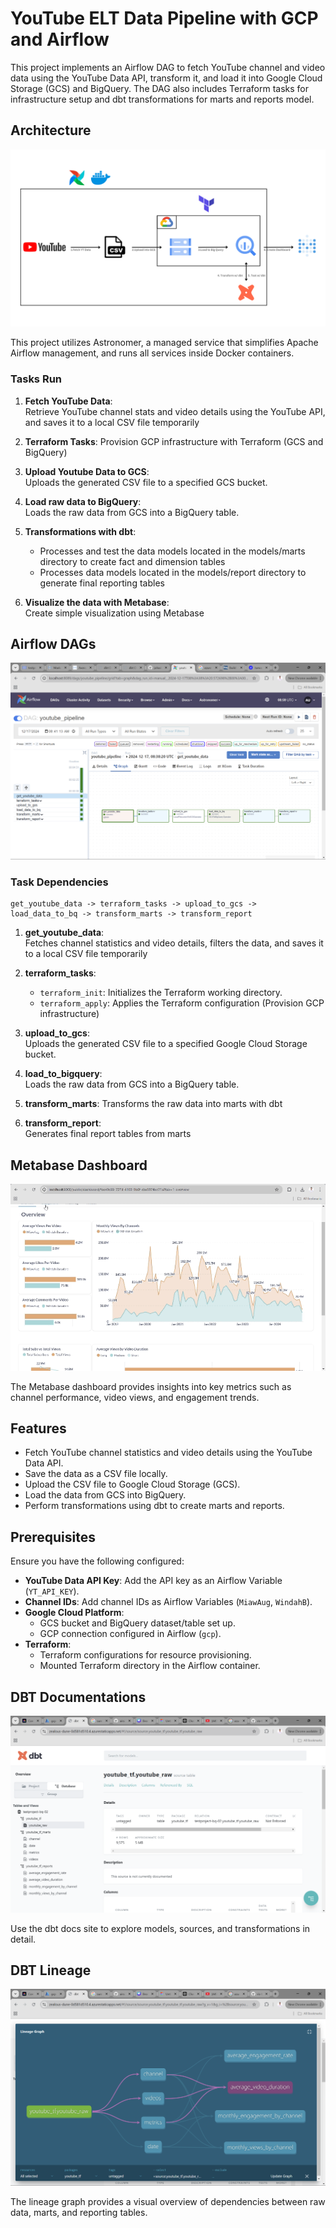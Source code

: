 # YouTube ELT Data Pipeline with GCP and Airflow

This project implements an Airflow DAG to fetch YouTube channel and video data using the YouTube Data API, transform it, and load it into Google Cloud Storage (GCS) and BigQuery. The DAG also includes Terraform tasks for infrastructure setup and dbt transformations for marts and reports model.

## Architecture

![Pipeline Flow](/images/pipeline_architecture.png "Project Architecture")

This project utilizes Astronomer, a managed service that simplifies Apache Airflow management, and runs all services inside Docker containers.

### Tasks Run

1. **Fetch YouTube Data**:  
   Retrieve YouTube channel stats and video details using the YouTube API, and saves it to a local CSV file temporarily
   
2. **Terraform Tasks**:
   Provision GCP infrastructure with Terraform (GCS and BigQuery)

3. **Upload Youtube Data to GCS**:  
   Uploads the generated CSV file to a specified GCS bucket.

4. **Load raw data to BigQuery**:  
   Loads the raw data from GCS into a BigQuery table.

5. **Transformations with dbt**:  
   - Processes and test the data models located in the models/marts directory to create fact and dimension tables
   - Processes data models located in the models/report directory to generate final reporting tables

6. **Visualize the data with Metabase**:  
   Create simple visualization using Metabase

## Airflow DAGs

![Dag Flow](images/airflow_simple.png "YouTube Pipeline Dag")

### Task Dependencies

```plaintext
get_youtube_data -> terraform_tasks -> upload_to_gcs -> load_data_to_bq -> transform_marts -> transform_report
```

1. **get_youtube_data**:  
   Fetches channel statistics and video details, filters the data, and saves it to a local CSV file temporarily
   
2. **terraform_tasks**:
   - `terraform_init`: Initializes the Terraform working directory.
   - `terraform_apply`: Applies the Terraform configuration (Provision GCP infrastructure)

3. **upload_to_gcs**:  
   Uploads the generated CSV file to a specified Google Cloud Storage bucket.

4. **load_to_bigquery**:  
   Loads the raw data from GCS into a BigQuery table.

5. **transform_marts**: 
   Transforms the raw data into marts with dbt

6. **transform_report**:  
   Generates final report tables from marts

## Metabase Dashboard

![Dashboard](images/dashboard.gif "YT Metrics Dashboard")

The Metabase dashboard provides insights into key metrics such as channel performance, video views, and engagement trends.

## Features

- Fetch YouTube channel statistics and video details using the YouTube Data API.
- Save the data as a CSV file locally.
- Upload the CSV file to Google Cloud Storage (GCS).
- Load the data from GCS into BigQuery.
- Perform transformations using dbt to create marts and reports.

## Prerequisites

Ensure you have the following configured:

- **YouTube Data API Key**: Add the API key as an Airflow Variable (`YT_API_KEY`).
- **Channel IDs**: Add channel IDs as Airflow Variables (`MiawAug`, `WindahB`).
- **Google Cloud Platform**:
  - GCS bucket and BigQuery dataset/table set up.
  - GCP connection configured in Airflow (`gcp`).
- **Terraform**:
  - Terraform configurations for resource provisioning.
  - Mounted Terraform directory in the Airflow container.

## DBT Documentations

![dbt_docs](images/dbt_docs_2.png "dbt docs")

Use the dbt docs site to explore models, sources, and transformations in detail.

## DBT Lineage

![dbt_lineage](images/dbt_lineage_2.png "dbt lineage")

The lineage graph provides a visual overview of dependencies between raw data, marts, and reporting tables.
